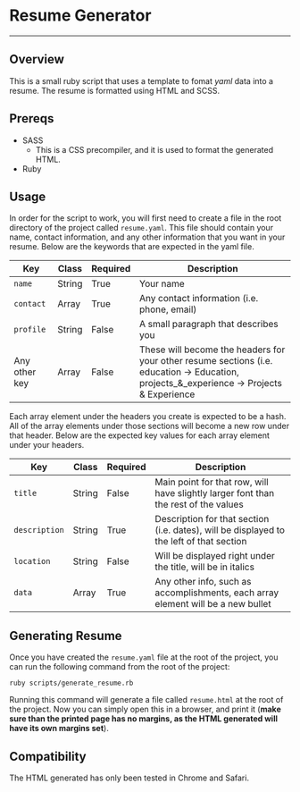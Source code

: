# Resume Generator
---

## Overview

This is a small ruby script that uses a template to fomat _yaml_ data into a resume. The resume is formatted using HTML and SCSS.

## Prereqs

- SASS
  - This is a CSS precompiler, and it is used to format the generated HTML.
- Ruby

## Usage

In order for the script to work, you will first need to create a file in the root directory of the project called `resume.yaml`. This file should contain your name, contact information,
and any other information that you want in your resume. Below are the keywords that are expected in the yaml file.

|Key|Class|Required|Description|
|---|-----|--------|-----------|
|`name`|String|True|Your name|
|`contact`|Array|True|Any contact information (i.e. phone, email)|
|`profile`|String|False|A small paragraph that describes you|
|Any other key|Array|False|These will become the headers for your other resume sections (i.e. education -> Education, projects_&_experience -> Projects & Experience|

Each array element under the headers you create is expected to be a hash. All of the array elements under those sections will become a new row under that header. Below are the expected
key values for each array element under your headers.

|Key|Class|Required|Description|
|---|-----|--------|-----------|
|`title`|String|False|Main point for that row, will have slightly larger font than the rest of the values|
|`description`|String|True|Description for that section (i.e. dates), will be displayed to the left of that section|
|`location`|String|False|Will be displayed right under the title, will be in italics|
|`data`|Array|True|Any other info, such as accomplishments,  each array element will be a new bullet|

## Generating Resume

Once you have created the `resume.yaml` file at the root of the project, you can run the following command from the root of the project:

```
ruby scripts/generate_resume.rb
```

Running this command will generate a file called `resume.html` at the root of the project. Now you can simply open this in a browser, and print it (__make sure than the printed page has no margins, as the HTML generated will have its own margins set__).


## Compatibility

The HTML generated has only been tested in Chrome and Safari.
